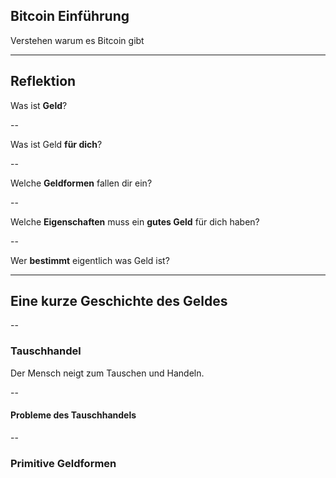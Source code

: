 ## Bitcoin Einführung

Verstehen warum es Bitcoin gibt

---

## Reflektion

<!-- .slide: data-background-image="./assets/denker.jpeg" -->
<!-- .slide: data-background-opacity="0.5" -->

Was ist **Geld**?

--

Was ist Geld **für dich**?

<!-- .slide: data-background-image="./assets/denker.jpeg" -->
<!-- .slide: data-background-opacity="0.1" -->

--

Welche **Geldformen** fallen dir ein?

<!-- .slide: data-background-image="./assets/denker.jpeg" -->
<!-- .slide: data-background-opacity="0.1" -->

--

Welche **Eigenschaften** muss ein **gutes Geld** für dich haben?

<!-- .slide: data-background-image="./assets/denker.jpeg" -->
<!-- .slide: data-background-opacity="0.1" -->

--

Wer **bestimmt** eigentlich was Geld ist?

<!-- .slide: data-background-image="./assets/denker.jpeg" -->
<!-- .slide: data-background-opacity="0.1" -->

---

## Eine kurze Geschichte des Geldes

--

### Tauschhandel

<!-- .slide: data-background-image="https://elimufeynman.s3.amazonaws.com/media/resources/Trade.jpg" -->
<!-- .slide: data-background-opacity="0.5" -->

Der Mensch neigt zum Tauschen und Handeln.

--

#### Probleme des Tauschhandels

<!-- .slide: data-background-image="https://elimufeynman.s3.amazonaws.com/media/resources/Trade.jpg" -->
<!-- .slide: data-background-opacity="0.5" -->

--

### Primitive Geldformen

<!-- .slide: data-background-image="https://live.staticflickr.com/7013/6388302867_f9957495b2_b.jpg" -->
<!-- .slide: data-background-opacity="0.5" -->
